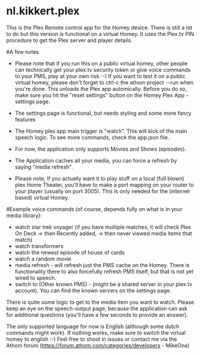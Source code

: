 # nl.kikkert.plex

This is the Plex Remote control app for the Homey device. There is still a lot to do but this version is functional on a virtual Homey. It uses the Plex.tv PIN procedure to get the Plex server and player details.

#A few notes

- Please note that if you run this on a public virtual homey, other people can technically get your plex.tv security token or give voice commands to your PMS, play at your own risk :-) If you want to test it on a public virtual homey, please don't forget to ctrl-c the athom project --run when you're done. This unloads the Plex app automically. Before you do so, make sure you hit the "reset settings" button on the Homey Plex App - settings page.

- The settings page is functional, but needs styling and some more fancy features

- The Homey plex app main trigger is "watch". This will kick of the main speech logic. To see more commands, check the app.json file.

- For now, the application only supports Movies and Shows (episodes).

- The Application caches all your media, you can force a refresh by saying "media refresh".

- Please note, if you actually want it to play stuff on a local (full blown) plex Home Theater, you'll have to make a port mapping on your router to your player (usually on port 3005). This is only needed for the (internet based) virtual Homey.  

#Example voice commands (of course, depends fully on what is in your media library):

- watch star trek voyager (if you have multiple matches, it will check Plex On Deck -> then Recently added, -> then never viewed media items that match)
- watch transformers
- watch the newest episode of house of cards
- watch a random movie
- media refresh - will refresh just the PMS cache on the Homey. There is functionality there to also forcefully refresh PMS itself, but that is not yet wired to speech.
- switch to (Other known PMS) -  (might be a shared server in your plex.tv account). You can find the known servers on the settings page.

There is quite some logic to get to the media item you want to watch. Please keep an eye on the speech-output page, because the application can ask for additional questions (you'll have a few seconds to provide an answer).

The only supported language for now is English (although some dutch commands might work). If nothing works, make sure to switch the virtual homey to english :-)
Feel free to shoot in issues or contact me via the Athom forum (https://forum.athom.com/categories/developers - MikeOne)
